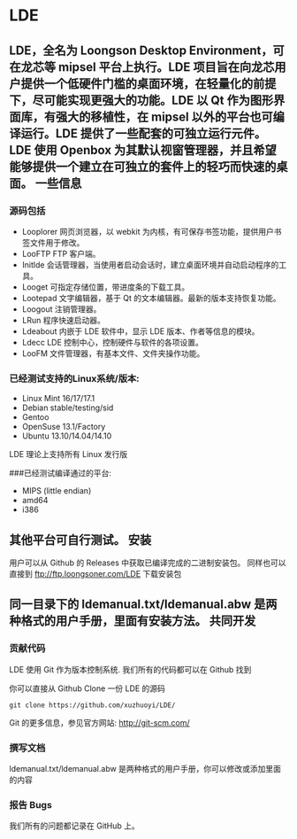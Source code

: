 LDE
===
LDE，全名为 Loongson Desktop Environment，可在龙芯等 mipsel 平台上执行。LDE 项目旨在向龙芯用户提供一个低硬件门槛的桌面环境，在轻量化的前提下，尽可能实现更强大的功能。LDE 以 Qt 作为图形界面库，有强大的移植性，在 mipsel 以外的平台也可编译运行。LDE 提供了一些配套的可独立运行元件。LDE 使用 Openbox 为其默认视窗管理器，并且希望能够提供一个建立在可独立的套件上的轻巧而快速的桌面。
一些信息
---
### 源码包括
* Looplorer 网页浏览器，以 webkit 为内核，有可保存书签功能，提供用户书签文件用于修改。
* LooFTP FTP 客户端。
* Initlde 会话管理器，当使用者启动会话时，建立桌面环境并自动启动程序的工具。
* Looget 可指定存储位置，带进度条的下载工具。
* Lootepad 文字编辑器，基于 Qt 的文本编辑器。最新的版本支持恢复功能。
* Loogout 注销管理器。
* LRun 程序快速启动器。
* Ldeabout 内嵌于 LDE 软件中，显示 LDE 版本、作者等信息的模块。
* Ldecc LDE 控制中心，控制硬件与软件的各项设置。
* LooFM 文件管理器，有基本文件、文件夹操作功能。

### 已经测试支持的Linux系统/版本:
* Linux Mint 16/17/17.1
* Debian stable/testing/sid
* Gentoo
* OpenSuse 13.1/Factory
* Ubuntu 13.10/14.04/14.10

LDE 理论上支持所有 Linux 发行版

###已经测试编译通过的平台:
* MIPS (little endian)
* amd64
* i386

其他平台可自行测试。
安装
---
用户可以从 Github 的 Releases 中获取已编译完成的二进制安装包。
同样也可以直接到 ftp://ftp.loongsoner.com/LDE 下载安装包

同一目录下的 ldemanual.txt/ldemanual.abw 是两种格式的用户手册，里面有安装方法。
共同开发
---
### 贡献代码
LDE 使用 Git 作为版本控制系统. 我们所有的代码都可以在 Github 找到

你可以直接从 Github Clone 一份 LDE 的源码

    git clone https://github.com/xuzhuoyi/LDE/
Git 的更多信息，参见官方网站: http://git-scm.com/
### 撰写文档
ldemanual.txt/ldemanual.abw 是两种格式的用户手册，你可以修改或添加里面的内容
### 报告 Bugs
我们所有的问题都记录在 GitHub 上。
